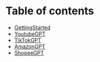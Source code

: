 # Table of contents

* [GettingStarted]((README.md))
* [YoutubeGPT]((YoutubeGPT.md))
* [TikTokGPT](TikTokGPT.md)
* [AmazonGPT](AmazonGPT.md)
* [ShopeeGPT](ShopeeGPT.md)
